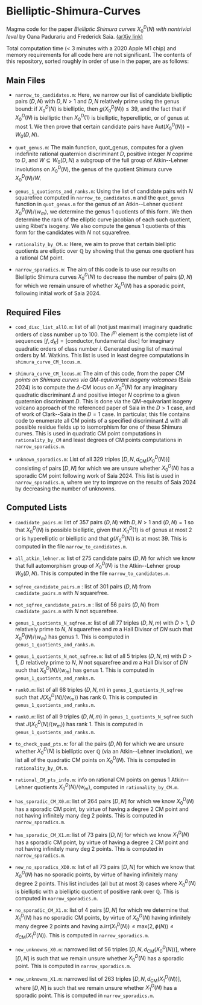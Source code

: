 # Bielliptic-Shimura-Curves
Magma code for the paper *Bielliptic Shimura curves* $X_0^D(N)$ *with nontrivial level* by Oana Padurariu and Frederick Saia. [(arXiv link)](https://arxiv.org/abs/2401.08829)

Total computation time (< 3 minutes with a 2020 Apple M1 chip) and memory requirements for all code here are not significant. The contents of this repository, sorted roughly in order of use in the paper, are as follows: 


## Main Files

- `narrow_to_candidates.m`: Here, we narrow our list of candidate bielliptic pairs $(D,N)$ with $D,N > 1$ and $D,N$ relatively prime using the genus bound: if $X_0^D(N)$ is bielliptic, then $g(X_0^D(N)) \leq 39$, and the fact that if $X_0^D(N)$ is bielliptic then $X_0^D(1)$ is bielliptic, hyperelliptic, or of genus at most $1$. We then prove that certain candidate pairs have $\text{Aut}(X_0^D(N)) = W_0(D,N)$. 

- `quot_genus.m`: The main function, quot_genus, computes for a given indefinite rational quaternion discriminant $D$, positive integer $N$ coprime to $D$, and $W \subseteq W_0(D,N)$ a subgroup of the full group of Atkin--Lehner involutions on $X_0^D(N)$, the genus of the quotient Shimura curve $X_0^D(N)/W$.

- `genus_1_quotients_and_ranks.m`: Using the list of candidate pairs with $N$ squarefree computed in `narrow_to_candidates.m` and the `quot_genus` function in `quot_genus.m` for the genus of an Atkin--Lehner quotient $X_0^D(N)/\langle w_m \rangle$, we determine the genus $1$ quotients of this form. We then determine the rank of the elliptic curve jacobian of each such quotient, using Ribet's isogeny. We also compute the genus $1$ quotients of this form for the candidates with $N$ not squarefree. 

- `rationality_by_CM.m`: Here, we aim to prove that certain bielliptic quotients are elliptic over $\mathbb{Q}$ by showing that the genus one quotient has a rational CM point. 

- `narrow_sporadics.m`: The aim of this code is to use our results on Bielliptic Shimura curves $X_0^D(N)$ to decrease the number of pairs $(D,N)$ for which we remain unsure of whether $X_0^D(N)$ has a sporadic point, following initial work of Saia 2024. 


## Required Files

- `cond_disc_list_allO.m`: list of all (not just maximal) imaginary quadratic orders of class number up to $100$. The $i^\text{th}$ element is the complete list of sequences $[f,d_K] = [\text{conductor}, \text{fundamental disc}]$ for imaginary quadratic orders of class number $i$. Generated using list of maximal orders by M. Watkins. This list is used in least degree computations in `shimura_curve_CM_locus.m`.

- `shimura_curve_CM_locus.m`: The aim of this code, from the paper *CM points on Shimura curves via QM-equivariant isogeny volcanoes* (Saia 2024)  is to compute the $\Delta$-CM locus on $X_0^D(N)$ for any imaginary quadratic discriminant $\Delta$ and positive integer $N$ coprime to a given quaternion discriminant $D$. This is done via the QM-equivariant isogeny volcano approach of the referenced paper of Saia in the $D>1$ case, and of work of Clark--Saia in the $D=1$ case. In particular, this file contains code to enumerate all CM points of a specified discriminant $\Delta$ with all possible residue fields up to isomorphism for one of these Shimura curves. This is used in quadratic CM point computations in `rationality_by_CM` and least degrees of CM points computations in `narrow_sporadics.m`.

- `unknown_sporadics.m`: List of all $329$ triples $[D,N,d_\text{CM}(X_0^D(N))]$ consisting of pairs $[D,N]$ for which we are unsure whether $X_0^D(N)$ has a sporadic CM point following work of Saia 2024. This list is used in `narrow_sporadics.m`, where we try to improve on the results of Saia 2024 by decreasing the number of unknowns. 


## Computed Lists 

- `candidate_pairs.m`: list of $357$ pairs $(D,N)$ with $D,N>1$ and $(D,N) = 1$ so that $X_0^D(N)$ is possible bielliptic, given that $X_0^D(1)$ is of genus at most $2$ or is hyperelliptic or bielliptic and that $g(X_0^D(N))$ is at most $39$. This is computed in the file `narrow_to_candidates.m`.  

- `all_atkin_lehner.m`: list of $275$ candidate pairs $(D,N)$ for which we know that full automorphism group of $X_0^D(N)$ is the Atkin--Lehner group $W_0(D,N)$. This is computed in the file `narrow_to_candidates.m`.  

- `sqfree_candidate_pairs.m` : list of $301$ pairs $(D,N)$ from `candidate_pairs.m` with $N$ squarefree.

- `not_sqfree_candidate_pairs.m` : list of $56$ pairs $(D,N)$ from `candidate_pairs.m` with $N$ not squarefree.

- `genus_1_quotients_N_sqfree.m`: list of all $77$ triples $(D,N,m)$ with $D>1$, $D$ relatively prime to $N$, $N$ squarefree and $m$ a Hall Divisor of $DN$ such that $X_0^D(N)/\langle w_m \rangle$ has genus $1$. This is computed in `genus_1_quotients_and_ranks.m`.

- `genus_1_quotients_N_not_sqfree.m`: list of all $5$ triples $(D,N,m)$ with $D>1$, $D$ relatively prime to $N$, $N$ not squarefree and $m$ a Hall Divisor of $DN$ such that $X_0^D(N)/\langle w_m \rangle$ has genus $1$. This is computed in `genus_1_quotients_and_ranks.m`.

- `rank0.m`: list of all $68$ triples $(D,N,m)$ in `genus_1_quotients_N_sqfree` such that $J(X_0^D(N)/\langle w_m \rangle)$ has rank $0$. This is computed in `genus_1_quotients_and_ranks.m`.

- `rank0.m`: list of all $9$ triples $(D,N,m)$ in `genus_1_quotients_N_sqfree` such that $J(X_0^D(N)/\langle w_m \rangle)$ has rank $1$. This is computed in `genus_1_quotients_and_ranks.m`.

- `to_check_quad_pts.m`: for all the pairs $(D,N)$ for which we are unsure whether $X_0^D(N)$ is bielliptic over $\mathbb{Q}$ (via an Atkin--Lehner involution), we list all of the quadratic CM points on $X_0^D(N)$. This is computed in `rationality_by_CM.m`.

- `rational_CM_pts_info.m`: info on rational CM points on genus $1$ Atkin--Lehner quotients $X_0^D(N)/\langle w_m \rangle$, computed in `rationality_by_CM.m`. 

- `has_sporadic_CM_X0.m`: list of $264$ pairs $[D,N]$ for which we know $X_0^D(N)$ has a sporadic CM point, by virtue of having a degree $2$ CM point and not having infinitely many deg $2$ points. This is computed in `narrow_sporadics.m`.

- `has_sporadic_CM_X1.m`: list of $73$ pairs $[D,N]$ for which we know $X_1^D(N)$ has a sporadic CM point, by virtue of having a degree $2$ CM point and not having infinitely many deg $2$ points. This is computed in `narrow_sporadics.m`.

- `new_no_sporadics_XD0.m`: list of all $73$ pairs $[D,N]$ for which we know that $X_0^D(N)$ has no sporadic points, by virtue of having infinitely many degree $2$ points. This list includes (all but at most $3$) cases where $X_0^D(N)$ is bielliptic with a bielliptic quotient of positive rank over $\mathbb{Q}$. This is computed in `narrow_sporadics.m`.

- `no_sporadic_CM_X1.m`: list of $4$ pairs $[D,N]$ for which we determine that $X_1^D(N)$ has no sporadic CM points, by virtue of $X_0^D(N)$ having infinitely many degree $2$ points and having $\text{a.irr}(X_1^D(N)) \leq \text{max}(2,\phi(N)) \leq d_{\text{CM}}(X_1^D(N))$. This is computed in `narrow_sporadics.m`.

- `new_unknowns_X0.m`: narrowed list of $56$ triples $[D,N,d_\text{CM}(X_0^D(N))]$, where $[D,N]$ is such that we remain unsure whether $X_0^D(N)$ has a sporadic point. This is computed in `narrow_sporadics.m`.

- `new_unknowns_X1.m`: narrowed list of $263$ triples $[D,N,d_\text{CM}(X_1^D(N))]$, where $[D,N]$ is such that we remain unsure whether $X_1^D(N)$ has a sporadic point. This is computed in `narrow_sporadics.m`.


